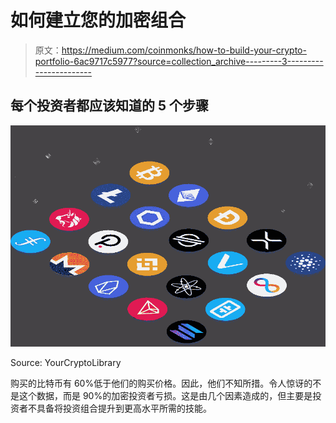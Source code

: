# 如何建立您的加密组合

> 原文：<https://medium.com/coinmonks/how-to-build-your-crypto-portfolio-6ac9717c5977?source=collection_archive---------3----------------------->

## 每个投资者都应该知道的 5 个步骤

![](img/5bd98c2482da477fc9259a0bf9341f99.png)

Source: YourCryptoLibrary

购买的比特币有 60%低于他们的购买价格。因此，他们不知所措。令人惊讶的不是这个数据，而是 90%的加密投资者亏损。这是由几个因素造成的，但主要是投资者不具备将投资组合提升到更高水平所需的技能。